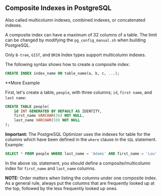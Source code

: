 ## Composite Indexes in PostgreSQL

Also called multicolumn indexes, combined indexes, or concatenated indexes.

A composite index can have a maximum of 32 columns of a table. The limit can be changed by modifying the `pg_config_manual.sh` when building PostgreSQL.

Only `B-tree`, `GIST`, and `BRIN` Index types support multicolumn indexes.

The following syntax shows how to create a composite index:

```sql
CREATE INDEX index_name ON table_name(a, b, c, ...);
```

\*\*More Example

First, let's create a table, `people`, with three columns; `id`, `first name`, and `last name`:

```sql
CREATE TABLE people(
    id INT GENERATED BY DEFAULT AS IDENTITY,
    first_name VARCHAR(50) NOT NULL,
    last_name VARCHAR(50) NOT NULL
);
```

**Important:** The PostgreSQL Optimizer uses the indexes for table for the columns which have been defined in the `where` clause in the `SQL` statement. Example:

```sql
SELECT * FROM people WHERE last_name = 'Adams' AND first_name = 'Lou'
```

In the above `SQL` statement, you should define a composite/multicolumn index for `first_name` and `last_name` columns.

**NOTE:** Order matters when listing the columns under one composite index. As a general rule, always put the columns that are frequently looked up at the top, followed by the less frequently looked up ones.

